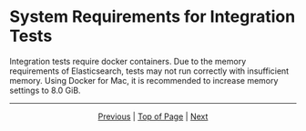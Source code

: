 # System Requirements for Integration Tests

Integration tests require docker containers. Due to the memory requirements of Elasticsearch, tests may not run correctly with insufficient memory. Using Docker for Mac, it is recommended to increase memory settings to 8.0 GiB.


<hr>
<div align="center"><a href="/onestop/developer/testing/integration-tests">Previous</a> | <a href="#">Top of Page</a> | <a href="/onestop/developer/testing/integration-tests/bulk-data">Next</a></div>
